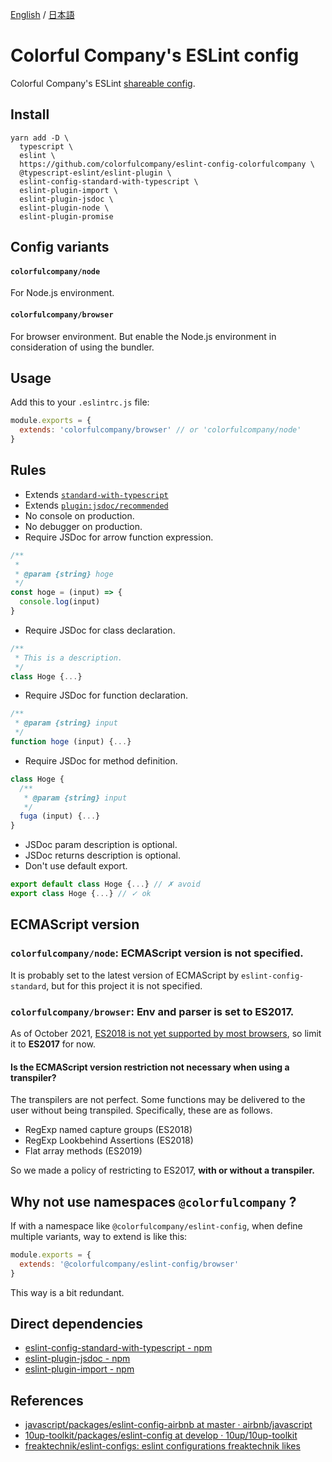 [English](https://github.com/colorfulcompany/eslint-config-colorfulcompany/blob/main/README.md) / [日本語](https://github.com/colorfulcompany/eslint-config-colorfulcompany/blob/main/README.ja.md)

# Colorful Company's ESLint config

Colorful Company's ESLint [shareable config](https://eslint.org/docs/developer-guide/shareable-configs).

## Install

```
yarn add -D \
  typescript \
  eslint \
  https://github.com/colorfulcompany/eslint-config-colorfulcompany \
  @typescript-eslint/eslint-plugin \
  eslint-config-standard-with-typescript \
  eslint-plugin-import \
  eslint-plugin-jsdoc \
  eslint-plugin-node \
  eslint-plugin-promise
```

## Config variants

#### `colorfulcompany/node`
For Node.js environment.

#### `colorfulcompany/browser`
For browser environment. But enable the Node.js environment in consideration of using the bundler.

## Usage

Add this to your `.eslintrc.js` file:
```js
module.exports = {
  extends: 'colorfulcompany/browser' // or 'colorfulcompany/node'
}
```

## Rules
- Extends [`standard-with-typescript`](https://github.com/standard/eslint-config-standard-with-typescript)
- Extends [`plugin:jsdoc/recommended`](https://github.com/gajus/eslint-plugin-jsdoc)
- No console on production.
- No debugger on production.
- Require JSDoc for arrow function expression.
```js
/**
 *
 * @param {string} hoge
 */
const hoge = (input) => {
  console.log(input)
}
```
- Require JSDoc for class declaration.
```js
/**
 * This is a description.
 */
class Hoge {...}
```
- Require JSDoc for function declaration.
```js
/**
 * @param {string} input
 */
function hoge (input) {...}
```
- Require JSDoc for method definition.
```js
class Hoge {
  /**
   * @param {string} input
   */
  fuga (input) {...}
}
```
- JSDoc param description is optional.
- JSDoc returns description is optional.
- Don't use default export.
```js
export default class Hoge {...} // ✗ avoid
export class Hoge {...} // ✓ ok
```

## ECMAScript version
### `colorfulcompany/node`: ECMAScript version is not specified.
It is probably set to the latest version of ECMAScript by `eslint-config-standard`, but for this project it is not specified.

### `colorfulcompany/browser`: Env and parser is set to ES2017.
As of October 2021, [ES2018 is not yet supported by most browsers](https://caniuse.com/?feats=mdn-javascript_builtins_regexp_dotall,mdn-javascript_builtins_regexp_lookbehind_assertion,mdn-javascript_builtins_regexp_named_capture_groups,mdn-javascript_builtins_regexp_property_escapes,mdn-javascript_builtins_symbol_asynciterator,mdn-javascript_functions_method_definitions_async_generator_methods,mdn-javascript_grammar_template_literals_template_literal_revision,mdn-javascript_operators_destructuring_rest_in_objects,mdn-javascript_operators_spread_spread_in_destructuring,promise-finally), so limit it to **ES2017** for now.

#### Is the ECMAScript version restriction not necessary when using a transpiler?
The transpilers are not perfect. Some functions may be delivered to the user without being transpiled. Specifically, these are as follows.
- RegExp named capture groups (ES2018)
- RegExp Lookbehind Assertions (ES2018)
- Flat array methods (ES2019)

So we made a policy of restricting to ES2017, **with or without a transpiler.**

## Why not use namespaces `@colorfulcompany` ?
If with a namespace like `@colorfulcompany/eslint-config`, when define multiple variants, way to extend is like this:

```js
module.exports = {
  extends: '@colorfulcompany/eslint-config/browser'
}
```

This way is a bit redundant.

## Direct dependencies

- [eslint-config-standard-with-typescript - npm](https://www.npmjs.com/package/eslint-config-standard-with-typescript)
- [eslint\-plugin\-jsdoc \- npm](https://www.npmjs.com/package/eslint-plugin-jsdoc)
- [eslint\-plugin\-import \- npm](https://www.npmjs.com/package/eslint-plugin-import)

## References

- [javascript/packages/eslint\-config\-airbnb at master · airbnb/javascript](https://github.com/airbnb/javascript/tree/master/packages/eslint-config-airbnb)
- [10up\-toolkit/packages/eslint\-config at develop · 10up/10up\-toolkit](https://github.com/10up/10up-toolkit/tree/develop/packages/eslint-config)
- [freaktechnik/eslint\-configs: eslint configurations freaktechnik likes](https://github.com/freaktechnik/eslint-configs)
